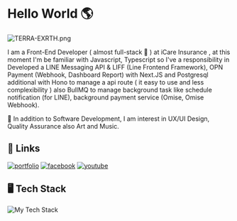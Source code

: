 
# Hello World 🌎 

<p align=”center”>

![TERRA-EXRTH.png](https://img2.pic.in.th/pic/TERRA-EXRTH.png)

</p>

I am a Front-End Developer ( almost full-stack 🤣 ) at iCare Insurance , at this moment I'm be familiar with Javascript, Typescript so I've a responsibility in Developed a LINE Messaging API & LIFF (Line Frontend Framework), OPN Payment (Webhook, Dashboard Report) with Next.JS and Postgresql additional with Hono to manage a api route ( it easy to use and less complexibility ) also BullMQ to manage background task like schedule notification (for LINE), background payment service (Omise, Omise Webhook).


🎈 In addition to Software Development, I am interest in UX/UI Design, Quality Assurance also Art and Music.



## 🔗 Links
[![portfolio](https://img.shields.io/badge/portfolio_2023-000?style=for-the-badge&logo=ko-fi&logoColor=white)](https://terraexrth-port.pages.dev/)
[![facebook](https://img.shields.io/badge/facebook-1877F2?style=for-the-badge&logo=facebook&logoColor=white)](https://www.facebook.com/jrchjirapat/)
[![youtube](https://img.shields.io/badge/youtube-FF0000?style=for-the-badge&logo=youtube&logoColor=white)](https://www.youtube.com/channel/UCw1UQFNbBOVZu089MIuGgLg)

## 🖥 Tech Stack

![My Tech Stack](https://github-readme-tech-stack.vercel.app/api/cards?lineCount=3&theme=tailwindcss&hideBg=true&hideTitle=true&line1=next.js%2Cnext.js%2Cffffff%3Breact%2Creact%2C00eaff%3Btypescript%2Ctypescript%2C006dff%3Bjavascript%2Cjavascript%2Cffd500%3Bmui%2Cmaterial%2C008aff%3Bmantine%2Cmantine%2C127b5c&line2=node.js%2Cnode.js%2C14ff00%3Bexpress%2Cexpress%2Cffe800%3Bline%2Cmessaging+api+%26+LIFF%2C57ff00&line3=lightsail%2Clightsail%2CFF9900%3Bdigitalocean%2Cdigitalocean%2C0080FF%3Bprisma%2Cprisma%2C2D3748%3Bpostgresql%2Cpostgresql%2C336791%3B)

